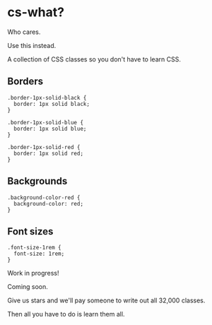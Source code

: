 # cs-what?

Who cares.

Use this instead.

A collection of CSS classes so you don't have to learn CSS.


## Borders

```
.border-1px-solid-black {
  border: 1px solid black;
}

.border-1px-solid-blue {
  border: 1px solid blue;
}

.border-1px-solid-red {
  border: 1px solid red;
}
```


## Backgrounds

```
.background-color-red {
  background-color: red;
}
```

## Font sizes

```
.font-size-1rem {
  font-size: 1rem;
}
```

Work in progress!

Coming soon.

Give us stars and we'll pay someone to write out all 32,000 classes. 

Then all you have to do is learn them all.
